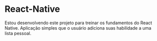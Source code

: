 # React-Native

Estou desenvolvendo este projeto para treinar os fundamentos do React Native. Aplicação simples que o usuário adiciona suas habilidade a uma lista pessoal.
